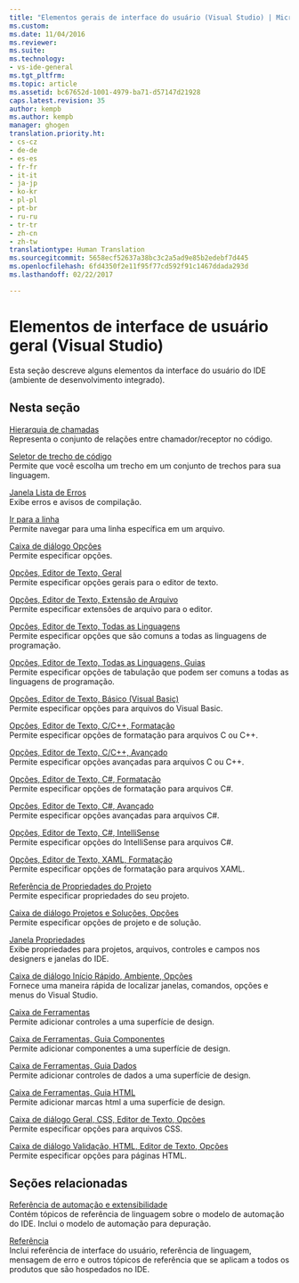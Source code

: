 ```yaml
---
title: "Elementos gerais de interface do usuário (Visual Studio) | Microsoft Docs"
ms.custom: 
ms.date: 11/04/2016
ms.reviewer: 
ms.suite: 
ms.technology:
- vs-ide-general
ms.tgt_pltfrm: 
ms.topic: article
ms.assetid: bc67652d-1001-4979-ba71-d57147d21928
caps.latest.revision: 35
author: kempb
ms.author: kempb
manager: ghogen
translation.priority.ht:
- cs-cz
- de-de
- es-es
- fr-fr
- it-it
- ja-jp
- ko-kr
- pl-pl
- pt-br
- ru-ru
- tr-tr
- zh-cn
- zh-tw
translationtype: Human Translation
ms.sourcegitcommit: 5658ecf52637a38bc3c2a5ad9e85b2edebf7d445
ms.openlocfilehash: 6fd4350f2e11f95f77cd592f91c1467ddada293d
ms.lasthandoff: 02/22/2017

---
```

# <a name="general-user-interface-elements-visual-studio"></a>Elementos de interface de usuário geral (Visual Studio)
Esta seção descreve alguns elementos da interface do usuário do IDE (ambiente de desenvolvimento integrado).  
  
## <a name="in-this-section"></a>Nesta seção  
 [Hierarquia de chamadas](../../ide/reference/call-hierarchy.md)  
 Representa o conjunto de relações entre chamador/receptor no código.  
  
 [Seletor de trecho de código](../../ide/reference/code-snippet-picker.md)  
 Permite que você escolha um trecho em um conjunto de trechos para sua linguagem.  
  
 [Janela Lista de Erros](../../ide/reference/error-list-window.md)  
 Exibe erros e avisos de compilação.  
  
 [Ir para a linha](../../ide/reference/go-to-line.md)  
 Permite navegar para uma linha específica em um arquivo.  
  
 [Caixa de diálogo Opções](../../ide/reference/options-dialog-box-visual-studio.md)  
 Permite especificar opções.  
  
 [Opções, Editor de Texto, Geral](../../ide/reference/options-text-editor-general.md)  
 Permite especificar opções gerais para o editor de texto.  
  
 [Opções, Editor de Texto, Extensão de Arquivo](../../ide/reference/options-text-editor-file-extension.md)  
 Permite especificar extensões de arquivo para o editor.  
  
 [Opções, Editor de Texto, Todas as Linguagens](../../ide/reference/options-text-editor-all-languages.md)  
 Permite especificar opções que são comuns a todas as linguagens de programação.  
  
 [Opções, Editor de Texto, Todas as Linguagens, Guias](../../ide/reference/options-text-editor-all-languages-tabs.md)  
 Permite especificar opções de tabulação que podem ser comuns a todas as linguagens de programação.  
  
 [Opções, Editor de Texto, Básico (Visual Basic)](../../ide/reference/options-text-editor-basic-visual-basic.md)  
 Permite especificar opções para arquivos do Visual Basic.  
  
 [Opções, Editor de Texto, C/C++, Formatação](../../ide/reference/options-text-editor-c-cpp-formatting.md)  
 Permite especificar opções de formatação para arquivos C ou C++.  
  
 [Opções, Editor de Texto, C/C++, Avançado](../../ide/reference/options-text-editor-c-cpp-advanced.md)  
 Permite especificar opções avançadas para arquivos C ou C++.  
  
 [Opções, Editor de Texto, C#, Formatação](../../ide/reference/options-text-editor-csharp-formatting.md)  
 Permite especificar opções de formatação para arquivos C#.  
  
 [Opções, Editor de Texto, C#, Avançado](../../ide/reference/options-text-editor-csharp-advanced.md)  
 Permite especificar opções avançadas para arquivos C#.  
  
 [Opções, Editor de Texto, C#, IntelliSense](../../ide/reference/options-text-editor-csharp-intellisense.md)  
 Permite especificar opções do IntelliSense para arquivos C#.  
  
 [Opções, Editor de Texto, XAML, Formatação](../../ide/reference/options-text-editor-xaml-formatting.md)  
 Permite especificar opções de formatação para arquivos XAML.  
  
 [Referência de Propriedades do Projeto](../../ide/reference/project-properties-reference.md)  
 Permite especificar propriedades do seu projeto.  
  
 [Caixa de diálogo Projetos e Soluções, Opções](../../ide/reference/projects-and-solutions-options-dialog-box.md)  
 Permite especificar opções de projeto e de solução.  
  
 [Janela Propriedades](../../ide/reference/properties-window.md)  
 Exibe propriedades para projetos, arquivos, controles e campos nos designers e janelas do IDE.  
  
 [Caixa de diálogo Início Rápido, Ambiente, Opções](../../ide/reference/quick-launch-environment-options-dialog-box.md)  
 Fornece uma maneira rápida de localizar janelas, comandos, opções e menus do Visual Studio.  
  
 [Caixa de Ferramentas](../../ide/reference/toolbox.md)  
 Permite adicionar controles a uma superfície de design.  
  
 [Caixa de Ferramentas, Guia Componentes](../../ide/reference/toolbox-components-tab.md)  
 Permite adicionar componentes a uma superfície de design.  
  
 [Caixa de Ferramentas, Guia Dados](../../ide/reference/toolbox-data-tab.md)  
 Permite adicionar controles de dados a uma superfície de design.  
  
 [Caixa de Ferramentas, Guia HTML](../../ide/reference/toolbox-html-tab.md)  
 Permite adicionar marcas html a uma superfície de design.  
  
 [Caixa de diálogo Geral, CSS, Editor de Texto, Opções](http://msdn.microsoft.com/Library/b33a7617-e69d-4a11-938e-2e218a34a10c)  
 Permite especificar opções para arquivos CSS.  
  
 [Caixa de diálogo Validação, HTML, Editor de Texto, Opções](http://msdn.microsoft.com/Library/9c24ecfe-263e-4bf1-88de-d01be3992863)  
 Permite especificar opções para páginas HTML.  
  
## <a name="related-sections"></a>Seções relacionadas  
 [Referência de automação e extensibilidade](http://msdn.microsoft.com/Library/93112562-db21-4188-9383-ed19ad79bddf)  
 Contém tópicos de referência de linguagem sobre o modelo de automação do IDE. Inclui o modelo de automação para depuração.  
  
 [Referência](../../ide/reference/visual-studio-reference.md)  
 Inclui referência de interface do usuário, referência de linguagem, mensagem de erro e outros tópicos de referência que se aplicam a todos os produtos que são hospedados no IDE.
